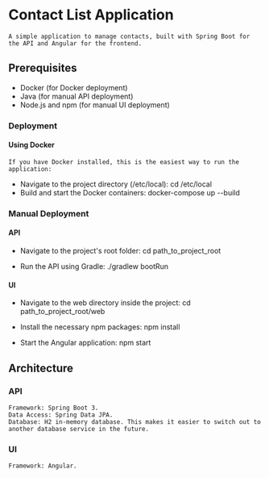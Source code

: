 # Contact List Application
    A simple application to manage contacts, built with Spring Boot for the API and Angular for the frontend.

## Prerequisites
- Docker (for Docker deployment)
- Java (for manual API deployment)
- Node.js and npm (for manual UI deployment)

### Deployment
#### Using Docker
    If you have Docker installed, this is the easiest way to run the application:

- Navigate to the project directory (/etc/local):
    cd /etc/local
- Build and start the Docker containers:
  docker-compose up --build

### Manual Deployment
#### API
- Navigate to the project's root folder:
    cd path_to_project_root

- Run the API using Gradle:
  ./gradlew bootRun

#### UI
- Navigate to the web directory inside the project:
    cd path_to_project_root/web

- Install the necessary npm packages:
  npm install

- Start the Angular application:
  npm start

## Architecture
### API 
    Framework: Spring Boot 3.
    Data Access: Spring Data JPA.
    Database: H2 in-memory database. This makes it easier to switch out to another database service in the future.
  
### UI
    Framework: Angular.